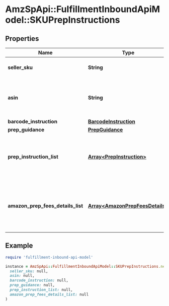 # AmzSpApi::FulfillmentInboundApiModel::SKUPrepInstructions

## Properties

| Name | Type | Description | Notes |
| ---- | ---- | ----------- | ----- |
| **seller_sku** | **String** | The seller SKU of the item. | [optional] |
| **asin** | **String** | The Amazon Standard Identification Number (ASIN) of the item. | [optional] |
| **barcode_instruction** | [**BarcodeInstruction**](BarcodeInstruction.md) |  | [optional] |
| **prep_guidance** | [**PrepGuidance**](PrepGuidance.md) |  | [optional] |
| **prep_instruction_list** | [**Array&lt;PrepInstruction&gt;**](PrepInstruction.md) | A list of preparation instructions to help with item sourcing decisions. | [optional] |
| **amazon_prep_fees_details_list** | [**Array&lt;AmazonPrepFeesDetails&gt;**](AmazonPrepFeesDetails.md) | A list of preparation instructions and fees for Amazon to prep goods for shipment. | [optional] |

## Example

```ruby
require 'fulfillment-inbound-api-model'

instance = AmzSpApi::FulfillmentInboundApiModel::SKUPrepInstructions.new(
  seller_sku: null,
  asin: null,
  barcode_instruction: null,
  prep_guidance: null,
  prep_instruction_list: null,
  amazon_prep_fees_details_list: null
)
```

